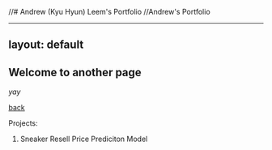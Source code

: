 //# Andrew (Kyu Hyun) Leem's Portfolio 
//Andrew's Portfolio 

---
layout: default
---

## Welcome to another page

_yay_

[back](./)


Projects: 

1. Sneaker Resell Price Prediciton Model 
